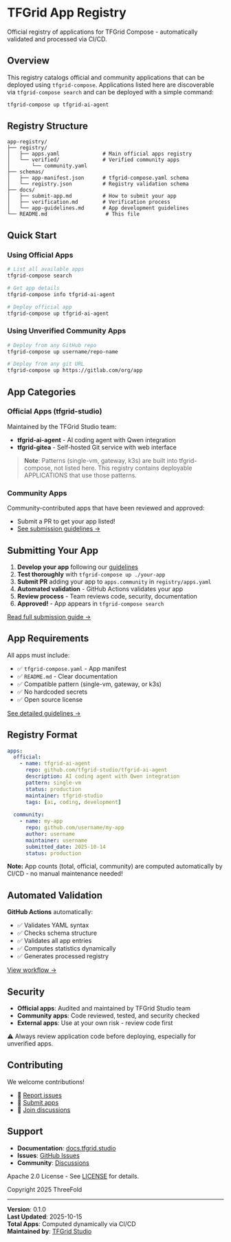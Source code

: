 # TFGrid App Registry

Official registry of applications for TFGrid Compose - automatically validated and processed via CI/CD.

## Overview

This registry catalogs official and community applications that can be deployed using `tfgrid-compose`. Applications listed here are discoverable via `tfgrid-compose search` and can be deployed with a simple command:

```bash
tfgrid-compose up tfgrid-ai-agent
```

## Registry Structure

```
app-registry/
├── registry/
│   ├── apps.yaml              # Main official apps registry
│   └── verified/              # Verified community apps
│       └── community.yaml
├── schemas/
│   ├── app-manifest.json      # tfgrid-compose.yaml schema
│   └── registry.json          # Registry validation schema
├── docs/
│   ├── submit-app.md          # How to submit your app
│   ├── verification.md        # Verification process
│   └── app-guidelines.md      # App development guidelines
└── README.md                   # This file
```

## Quick Start

### Using Official Apps

```bash
# List all available apps
tfgrid-compose search

# Get app details
tfgrid-compose info tfgrid-ai-agent

# Deploy official app
tfgrid-compose up tfgrid-ai-agent
```

### Using Unverified Community Apps

```bash
# Deploy from any GitHub repo
tfgrid-compose up username/repo-name

# Deploy from any git URL
tfgrid-compose up https://gitlab.com/org/app
```

## App Categories

### Official Apps (tfgrid-studio)

Maintained by the TFGrid Studio team:
- **tfgrid-ai-agent** - AI coding agent with Qwen integration
- **tfgrid-gitea** - Self-hosted Git service with web interface

> **Note**: Patterns (single-vm, gateway, k3s) are built into tfgrid-compose, not listed here. This registry contains deployable APPLICATIONS that use those patterns.

### Community Apps

Community-contributed apps that have been reviewed and approved:
- Submit a PR to get your app listed!
- [See submission guidelines →](docs/submit-app.md)

## Submitting Your App

1. **Develop your app** following our [guidelines](docs/app-guidelines.md)
2. **Test thoroughly** with `tfgrid-compose up ./your-app`
3. **Submit PR** adding your app to `apps.community` in `registry/apps.yaml`
4. **Automated validation** - GitHub Actions validates your app
5. **Review process** - Team reviews code, security, documentation
6. **Approved!** - App appears in `tfgrid-compose search`

[Read full submission guide →](docs/submit-app.md)

## App Requirements

All apps must include:

- ✅ `tfgrid-compose.yaml` - App manifest
- ✅ `README.md` - Clear documentation
- ✅ Compatible pattern (single-vm, gateway, or k3s)
- ✅ No hardcoded secrets
- ✅ Open source license

[See detailed guidelines →](docs/app-guidelines.md)

## Registry Format

```yaml
apps:
  official:
    - name: tfgrid-ai-agent
      repo: github.com/tfgrid-studio/tfgrid-ai-agent
      description: AI coding agent with Qwen integration
      pattern: single-vm
      status: production
      maintainer: tfgrid-studio
      tags: [ai, coding, development]
      
  community:
    - name: my-app
      repo: github.com/username/my-app
      author: username
      maintainer: username
      submitted_date: 2025-10-14
      status: production
```

**Note:** App counts (total, official, community) are computed automatically by CI/CD - no manual maintenance needed!

## Automated Validation

**GitHub Actions** automatically:
- ✅ Validates YAML syntax
- ✅ Checks schema structure
- ✅ Validates all app entries
- ✅ Computes statistics dynamically
- ✅ Generates processed registry

[View workflow →](.github/workflows/validate-registry.yml)

## Security

- **Official apps**: Audited and maintained by TFGrid Studio team
- **Community apps**: Code reviewed, tested, and security checked
- **External apps**: Use at your own risk - review code first

⚠️ Always review application code before deploying, especially for unverified apps.

## Contributing

We welcome contributions!

- 🐛 [Report issues](https://github.com/tfgrid-studio/app-registry/issues)
- 📝 [Submit apps](docs/submit-app.md)
- 💬 [Join discussions](https://github.com/tfgrid-studio/app-registry/discussions)

## Support

- **Documentation**: [docs.tfgrid.studio](https://docs.tfgrid.studio)
- **Issues**: [GitHub Issues](https://github.com/tfgrid-studio/app-registry/issues)
- **Community**: [Discussions](https://github.com/tfgrid-studio/app-registry/discussions)


Apache 2.0 License - See [LICENSE](LICENSE) for details.

Copyright 2025 ThreeFold

---

**Version**: 0.1.0  
**Last Updated**: 2025-10-15  
**Total Apps**: Computed dynamically via CI/CD  
**Maintained by**: [TFGrid Studio](https://github.com/tfgrid-studio)
